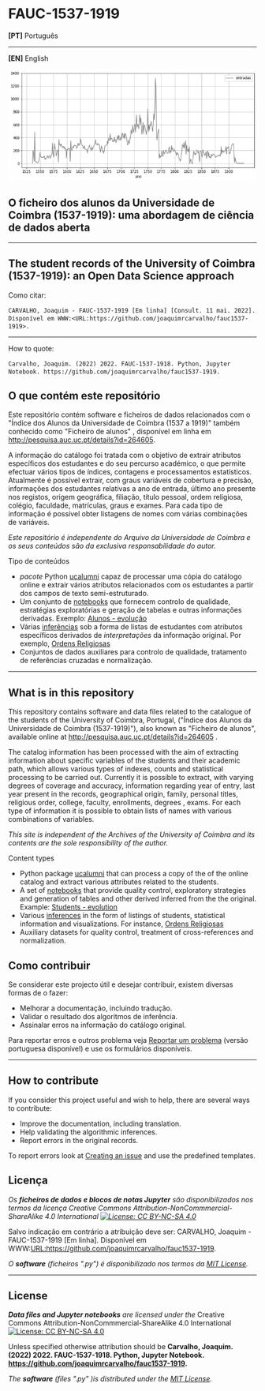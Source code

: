 # FAUC-1537-1919

**[PT]** Português

---

**[EN]** English

![Intake](./notebooks/images/intake.png)

## O ficheiro dos alunos da Universidade de Coimbra (1537-1919): uma abordagem de ciência de dados aberta


----

## The student records of the University of Coimbra (1537-1919): an Open Data Science approach


Como citar:

    CARVALHO, Joaquim - FAUC-1537-1919 [Em linha] [Consult. 11 mai. 2022]. 
    Disponível em WWW:<URL:https://github.com/joaquimrcarvalho/fauc1537-1919>.

---

How to quote:

    Carvalho, Joaquim. (2022) 2022. FAUC-1537-1918. Python, Jupyter Notebook. https://github.com/joaquimrcarvalho/fauc1537-1919.



## O que contém este repositório

Este repositório contém software e ficheiros de dados relacionados com 
o "Índice dos Alunos da Universidade de Coimbra (1537 a 1919)"
também conhecido como "Ficheiro de alunos" ,
disponível em linha em http://pesquisa.auc.uc.pt/details?id=264605.

A informação do catálogo foi tratada com o objetivo de extrair atributos 
específicos dos estudantes e do seu percurso académico, o que permite 
efectuar vários tipos de índices, contagens e processamentos estatísticos. 
Atualmente é possível extrair, com graus variáveis de cobertura e precisão, 
informações dos estudantes relativas a ano de entrada, último ano presente 
nos registos, origem geográfica, filiação, título pessoal, ordem religiosa, 
colégio, faculdade, matrículas, graus e exames. Para cada tipo de informação 
é possível obter listagens de nomes com várias combinações de variáveis. 

_Este repositório é independente do Arquivo da Universidade de Coimbra e os seus conteúdos são da exclusiva responsabilidade do autor._

Tipo de conteúdos

* _pacote_ Python [ucalumni](notebooks/ucalumni/) capaz de processar uma 
  cópia do catálogo online e extrair vários atributos relacionados com os 
  estudantes a partir dos campos de texto semi-estruturado.
* Um conjunto de [notebooks](notebooks) que fornecem controlo de qualidade, 
  estratégias exploratórias e geração 
  de tabelas e outras informações derivadas. 
  Exemplo: [Alunos - evolução](notebooks/020-students_overview.ipynb)
* Várias [inferências](inferences) sob a forma de listas de estudantes 
  com atributos específicos derivados de _interpretações_ da informação original. 
  Por exemplo, [Ordens Religiosas](inferences/name-notes/religious-orders.csv)
* Conjuntos de dados auxiliares para controlo de qualidade, 
   tratamento de referências cruzadas e normalização.

---


## What is in this repository

This repository  contains software and data files related to the 
catalogue of the students of the University of Coimbra, Portugal,
("Índice dos Alunos da Universidade de Coimbra (1537-1919)"),
also known as "Ficheiro de alunos", 
available online at http://pesquisa.auc.uc.pt/details?id=264605 .

The catalog information has been processed with the aim of extracting
 information about specific variables of the students and their academic 
 path, which allows various types of indexes, counts and statistical 
 processing to be carried out. Currently it is possible to extract, 
 with varying degrees of coverage and accuracy, information regarding 
 year of entry, last year present in the records, geographical origin, 
 family, personal titles, religious order, college, faculty, enrollments, 
 degrees , exams. For each type of information it is possible to 
 obtain lists of names with various combinations of variables.

_This site is independent of the Archives of the University of Coimbra and its contents are the sole responsibility of the author._

Content types

* Python package [ucalumni](notebooks/ucalumni/) that can process a copy of the of
  the online catalog and extract various attributes related to the students.
* A set of [notebooks](notebooks) that provide quality control, 
  exploratory strategies and generation 
  of tables and other derived inferred from the the original. 
  Example: [Students - evolution](notebooks/020-students_overview.ipynb)
* Various [inferences](inferences/README.md) in the form of listings of 
  students, statistical information and visualizations.
  For instance, [Ordens Religiosas](inferences/name-notes/religious-orders.csv)
* Auxiliary datasets for quality control, treatment of cross-references and normalization.
  

## Como contribuir

Se considerar este projecto útil e desejar contribuir, existem diversas formas de o fazer:

* Melhorar a documentação, incluindo tradução.
* Validar o resultado dos algoritmos de inferência.
* Assinalar erros na informação do catálogo original.

 Para reportar erros e outros problema veja [Reportar um problema](https://docs.github.com/pt/issues/tracking-your-work-with-issues/creating-an-issue) 
 (versão portuguesa disponível) e use os formulários disponíveis.

---

## How to contribute

If you consider this project useful and wish to help, there are several ways to contribute:

* Improve the documentation, including translation.
* Help validating the algorithmic inferences.
* Report errors in the original records.

To report errors look at
[Creating an issue](https://docs.github.com/en/issues/tracking-your-work-with-issues/creating-an-issue) 
and use the predefined templates.

## Licença

_Os **ficheiros de dados e blocos de notas Jupyter** são disponibilizados nos termos da licença Creative Commons Attribution-NonCommmercial-ShareAlike 4.0 International
 [![License: CC BY-NC-SA 4.0](https://licensebuttons.net/l/by-nc-sa/4.0/80x15.png)](https://creativecommons.org/licenses/by-nc-sa/4.0/)_

Salvo indicação em contrário a atribuição deve ser: CARVALHO, Joaquim - FAUC-1537-1919 [Em linha]. 
        Disponível em WWW:<URL:https://github.com/joaquimrcarvalho/fauc1537-1919>. 

 _O **software** (ficheiros ".py") é disponibilizado nos termos da [MIT License](https://opensource.org/licenses/MIT)._

---
## License 

_**Data files and Jupyter notebooks** are licensed under the_ Creative Commons Attribution-NonCommmercial-ShareAlike 4.0 International  [![License: CC BY-NC-SA 4.0](https://licensebuttons.net/l/by-nc-sa/4.0/80x15.png)](https://creativecommons.org/licenses/by-nc-sa/4.0/)



Unless specified otherwise attribution should be __Carvalho, Joaquim. (2022) 2022. FAUC-1537-1918. Python, Jupyter Notebook. https://github.com/joaquimrcarvalho/fauc1537-1919.__ 

 _The **software** (files ".py" )is distributed under the [MIT License](https://opensource.org/licenses/MIT)._


